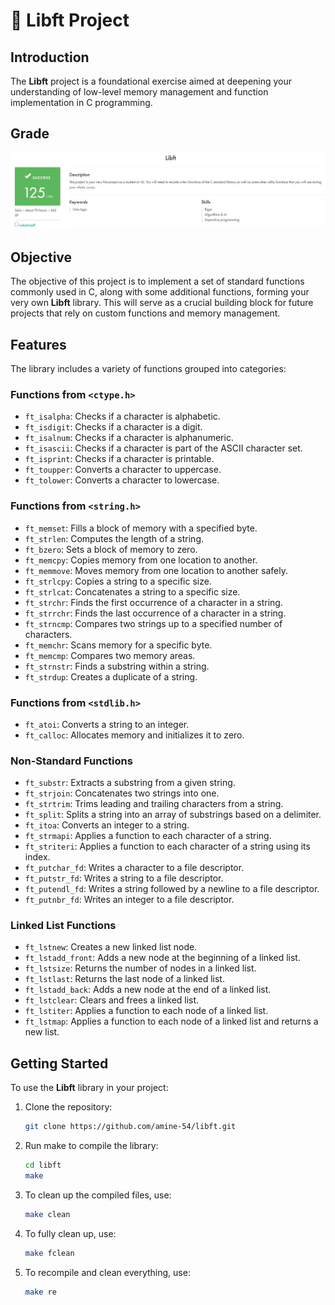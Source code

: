 # 🎯 Libft Project

## Introduction

The **Libft** project is a foundational exercise aimed at deepening your understanding of low-level memory management and function implementation in C programming.

## Grade

![Grade](grade.jpg)

## Objective

The objective of this project is to implement a set of standard functions commonly used in C, along with some additional functions, forming your very own **Libft** library. This will serve as a crucial building block for future projects that rely on custom functions and memory management.

## Features

The library includes a variety of functions grouped into categories:

### Functions from `<ctype.h>`
- `ft_isalpha`: Checks if a character is alphabetic.
- `ft_isdigit`: Checks if a character is a digit.
- `ft_isalnum`: Checks if a character is alphanumeric.
- `ft_isascii`: Checks if a character is part of the ASCII character set.
- `ft_isprint`: Checks if a character is printable.
- `ft_toupper`: Converts a character to uppercase.
- `ft_tolower`: Converts a character to lowercase.

### Functions from `<string.h>`
- `ft_memset`: Fills a block of memory with a specified byte.
- `ft_strlen`: Computes the length of a string.
- `ft_bzero`: Sets a block of memory to zero.
- `ft_memcpy`: Copies memory from one location to another.
- `ft_memmove`: Moves memory from one location to another safely.
- `ft_strlcpy`: Copies a string to a specific size.
- `ft_strlcat`: Concatenates a string to a specific size.
- `ft_strchr`: Finds the first occurrence of a character in a string.
- `ft_strrchr`: Finds the last occurrence of a character in a string.
- `ft_strncmp`: Compares two strings up to a specified number of characters.
- `ft_memchr`: Scans memory for a specific byte.
- `ft_memcmp`: Compares two memory areas.
- `ft_strnstr`: Finds a substring within a string.
- `ft_strdup`: Creates a duplicate of a string.

### Functions from `<stdlib.h>`
- `ft_atoi`: Converts a string to an integer.
- `ft_calloc`: Allocates memory and initializes it to zero.

### Non-Standard Functions
- `ft_substr`: Extracts a substring from a given string.
- `ft_strjoin`: Concatenates two strings into one.
- `ft_strtrim`: Trims leading and trailing characters from a string.
- `ft_split`: Splits a string into an array of substrings based on a delimiter.
- `ft_itoa`: Converts an integer to a string.
- `ft_strmapi`: Applies a function to each character of a string.
- `ft_striteri`: Applies a function to each character of a string using its index.
- `ft_putchar_fd`: Writes a character to a file descriptor.
- `ft_putstr_fd`: Writes a string to a file descriptor.
- `ft_putendl_fd`: Writes a string followed by a newline to a file descriptor.
- `ft_putnbr_fd`: Writes an integer to a file descriptor.

### Linked List Functions
- `ft_lstnew`: Creates a new linked list node.
- `ft_lstadd_front`: Adds a new node at the beginning of a linked list.
- `ft_lstsize`: Returns the number of nodes in a linked list.
- `ft_lstlast`: Returns the last node of a linked list.
- `ft_lstadd_back`: Adds a new node at the end of a linked list.
- `ft_lstclear`: Clears and frees a linked list.
- `ft_lstiter`: Applies a function to each node of a linked list.
- `ft_lstmap`: Applies a function to each node of a linked list and returns a new list.

## Getting Started

To use the **Libft** library in your project:

1. Clone the repository:
   ```bash
   git clone https://github.com/amine-54/libft.git
2. Run make to compile the library:
   ```bash
   cd libft
   make
3. To clean up the compiled files, use:
   ```bash
   make clean
4. To fully clean up, use:
   ```bash
   make fclean
5. To recompile and clean everything, use:
   ```bash
   make re

   
